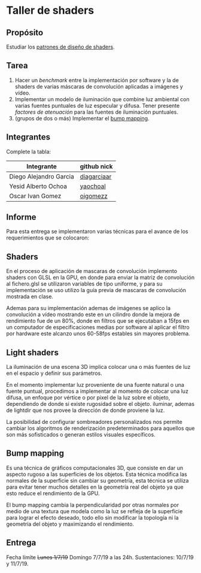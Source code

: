
# Taller de shaders

## Propósito

Estudiar los [patrones de diseño de shaders](http://visualcomputing.github.io/Shaders/#/4).

## Tarea

1. Hacer un _benchmark_ entre la implementación por software y la de shaders de varias máscaras de convolución aplicadas a imágenes y vídeo.
2. Implementar un modelo de iluminación que combine luz ambiental con varias fuentes puntuales de luz especular y difusa. Tener presente _factores de atenuación_ para las fuentes de iluminación puntuales.
3. (grupos de dos o más) Implementar el [bump mapping](https://en.wikipedia.org/wiki/Bump_mapping).

## Integrantes

Complete la tabla:

|       Integrante      |                 github nick                   |
|-----------------------|-----------------------------------------------|
| Diego Alejandro Garcia| [diagarciaar](https://github.com/diagarciaar) |
| Yesid Alberto Ochoa   | [yaochoal](https://github.com/yaochoal)       |
| Oscar Ivan Gomez      | [oigomezz](https://github.com/oigomezz)       |

## Informe

Para esta entrega se implementaron varias técnicas para el avance de los requerimientos que se colocaron:

## Shaders
En el proceso de aplicación de mascaras de convolución implemento shaders con GLSL en la GPU, en donde para enviar la matriz de convolución al fichero.glsl se utilizaron variables de tipo uniforme, y para su implementación se uso utilizo la guía previa de mascaras de convolución mostrada en clase.

Ademas para su implementación ademas de imágenes se aplico la convolución a vídeo mostrando este en un cilindro donde la mejora de rendimiento fue de un 80%, donde en filtros que se ejecutaban a 15fps en un computador de especificaciones medias por software al aplicar el filtro por hardware este alcanzo unos 60-58fps estables sin mayores problema.

## Light shaders

La iluminación de una escena 3D implica colocar una o más fuentes de luz en el espacio y definir sus parámetros.

En el momento implementar luz proveniente de una fuente natural o una fuente puntual, procedimos a implementar al momento de colocar una luz difusa, un enfoque por vértice o por pixel de la luz sobre el objeto, dependiendo de donde si existe rugosidad sobre el objeto. iluminar, ademas de lightdir que nos provee la dirección de donde proviene la luz.

La posibilidad de configurar sombreadores personalizados nos permite cambiar los algoritmos de renderización predeterminados para aquellos que son más sofisticados o generan estilos visuales específicos.

## Bump mapping

Es una técnica de gráficos computacionales 3D, que consiste en dar un aspecto rugoso a las superficies de los objetos. Esta técnica modifica las normales de la superficie sin cambiar su geometría, esta técnica se utiliza para evitar tener muchos detalles en la geometría real del objeto ya que esto reduce el rendimiento de la GPU. 

El bump mapping cambia la perpendicularidad por otras normales por medio de una textura que modela como la luz se refleja de la superficie para lograr el efecto deseado, todo ello sin modificar la topología ni la geometría del objeto y maximizando el rendimiento.


## Entrega

Fecha límite ~~Lunes 1/7/19~~ Domingo 7/7/19 a las 24h. Sustentaciones: 10/7/19 y 11/7/19.

